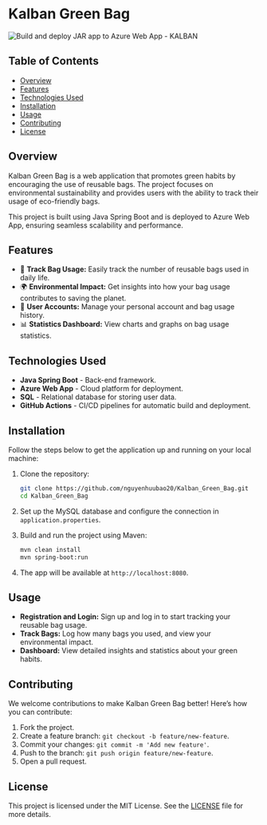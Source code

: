# Kalban Green Bag

![Build and deploy JAR app to Azure Web App - KALBAN](https://github.com/nguyenhuubao20/Kalban_Green_Bag/actions/workflows/main_kalban.yml/badge.svg)

## Table of Contents
- [Overview](#overview)
- [Features](#features)
- [Technologies Used](#technologies-used)
- [Installation](#installation)
- [Usage](#usage)
- [Contributing](#contributing)
- [License](#license)

## Overview
Kalban Green Bag is a web application that promotes green habits by encouraging the use of reusable bags. The project focuses on environmental sustainability and provides users with the ability to track their usage of eco-friendly bags.

This project is built using Java Spring Boot and is deployed to Azure Web App, ensuring seamless scalability and performance.

## Features
- 🛒 **Track Bag Usage:** Easily track the number of reusable bags used in daily life.
- 🌍 **Environmental Impact:** Get insights into how your bag usage contributes to saving the planet.
- 📝 **User Accounts:** Manage your personal account and bag usage history.
- 📊 **Statistics Dashboard:** View charts and graphs on bag usage statistics.

## Technologies Used
- **Java Spring Boot** - Back-end framework.
- **Azure Web App** - Cloud platform for deployment.
- **SQL** - Relational database for storing user data.
- **GitHub Actions** - CI/CD pipelines for automatic build and deployment.

## Installation
Follow the steps below to get the application up and running on your local machine:

1. Clone the repository:
    ```bash
    git clone https://github.com/nguyenhuubao20/Kalban_Green_Bag.git
    cd Kalban_Green_Bag
    ```

2. Set up the MySQL database and configure the connection in `application.properties`.

3. Build and run the project using Maven:
    ```bash
    mvn clean install
    mvn spring-boot:run
    ```

4. The app will be available at `http://localhost:8080`.

## Usage
- **Registration and Login:** Sign up and log in to start tracking your reusable bag usage.
- **Track Bags:** Log how many bags you used, and view your environmental impact.
- **Dashboard:** View detailed insights and statistics about your green habits.

## Contributing
We welcome contributions to make Kalban Green Bag better! Here’s how you can contribute:

1. Fork the project.
2. Create a feature branch: `git checkout -b feature/new-feature`.
3. Commit your changes: `git commit -m 'Add new feature'`.
4. Push to the branch: `git push origin feature/new-feature`.
5. Open a pull request.

## License
This project is licensed under the MIT License. See the [LICENSE](./LICENSE) file for more details.
